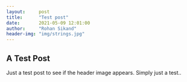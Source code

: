```yaml
---
layout:     post
title:      "Test post"
date:       2021-05-09 12:01:00
author:     "Rohan Sikand"
header-img: "img/strings.jpg" 
---
```


## A Test Post 

Just a test post to see if the header image appears. Simply just a test..

